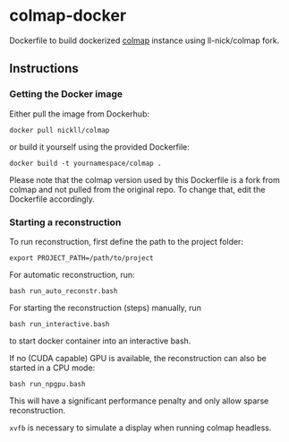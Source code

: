 # colmap-docker

Dockerfile to build dockerized [colmap](https://colmap.github.io/) instance using ll-nick/colmap fork.

## Instructions

### Getting the Docker image
Either pull the image from Dockerhub:
```
docker pull nickll/colmap
```

or build it yourself using the provided Dockerfile:
```
docker build -t yournamespace/colmap .
```

Please note that the colmap version used by this Dockerfile is a fork from colmap and not pulled from the original repo. To change that, edit the Dockerfile accordingly.

### Starting a reconstruction

To run reconstruction, first define the path to the project folder:
```
export PROJECT_PATH=/path/to/project
```

For automatic reconstruction, run:
```
bash run_auto_reconstr.bash
```

For starting the reconstruction (steps) manually, run
```
bash run_interactive.bash
```
to start docker container into an interactive bash.

If no (CUDA capable) GPU is available, the reconstruction can also be started in a CPU mode:
```
bash run_npgpu.bash
```
This will have a significant performance penalty and only allow sparse reconstruction.

`xvfb` is necessary to simulate a display when running colmap headless.